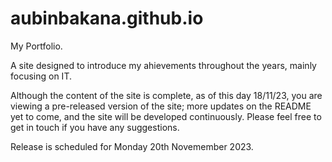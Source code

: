 # aubinbakana.github.io
My Portfolio.

A site designed to introduce my ahievements throughout the years, mainly focusing on IT. 

Although the content of the site is complete, as of this day 18/11/23, you are viewing a pre-released version of the site; more updates on the README yet to come, and the site will be developed continuously. Please feel free to get in touch if you have any suggestions. 

Release is scheduled for Monday 20th Novemember 2023. 
